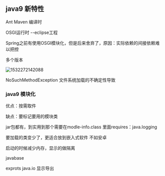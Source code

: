 ## java9 新特性

Ant Maven 编译时

OSGI运行时  --eclipse工程



Spring之前有使用OSGI模块化，但是后来舍弃了，原因：实际依赖的间接依赖难以把控

多个版本



![1532272142088](C:\Users\Arlen\AppData\Local\Temp\1532272142088.png)

NoSuchMethodException  文件系统加载的不确定性导致





### java9 模块化

优点：按需取件

缺点：要标记要用的模块类



jar包都有，到实用到那个需要在modle-info.class 里面requires：java.logging

要加载的类变少了，更适合放到嵌入式软件 不如安卓 

启动的时候减少内存，显示的做隔离



javabase

exprots  java.io  显示导出  



